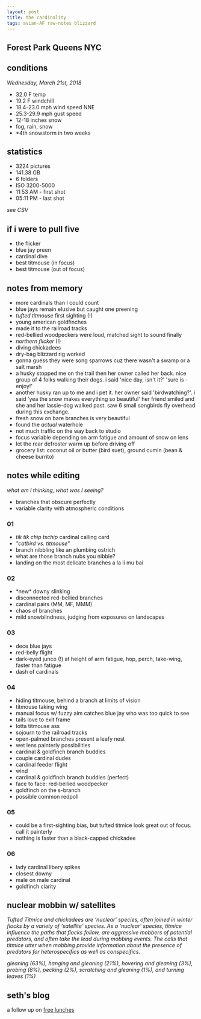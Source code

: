```yaml
---
layout: post
title: the cardinality
tags: avian-AF raw-notes blizzard
---
```


## Forest Park Queens NYC

## conditions

_Wednesday, March 21st, 2018_

- 32.0 F temp 
- 19.2 F windchill 
- 18.4-23.0 mph wind speed NNE
- 25.3-29.9 mph gust speed
- 12-18 inches snow
- fog, rain, snow
- \*4th snowstorm in two weeks

## statistics

- 3224 pictures
- 141.38 GB
- 6 folders
- ISO 3200-5000
- 11:53 AM - first shot
- 05:11 PM - last shot

_see CSV_

## if i were to pull five

- the flicker
- blue jay preen
- cardinal dive
- best titmouse (in focus)
- best titmouse (out of focus)

## notes from memory

- more cardinals than I could count
- blue jays remain elusive but caught one preening
- _tufted titmouse_ first sighting (!)
- young american goldfinches
- made it to the railroad tracks
- red-bellied woodpeckers were loud, matched sight to sound finally
- _northern flicker_ (!)
- diving chickadees
- dry-bag blizzard rig worked
- gonna guess they were song sparrows cuz there wasn't a swamp or a salt marsh
- a husky stopped me on the trail then her owner called her back. nice group of 4 folks walking their dogs. i said 'nice day, isn\'t it?' 'sure is - enjoy!'
- another husky ran up to me and i pet it. her owner said 'birdwatching?'. i said 'yea the snow makes everything so beautiful' her friend smiled and she and her lassie-dog walked past. saw 6 small songbirds fly overhead during this exchange.
- fresh snow on bare branches is very beautiful
- found the _actual_ waterhole
- not much traffic on the way back to studio
- focus variable depending on arm fatigue and amount of snow on lens
- let the rear defroster warm up before driving off
- grocery list: coconut oil or butter (bird suet), ground cumin (bean & cheese burrito)

## notes while editing

_what am I thinking, what was I seeing?_

- branches that obscure perfectly
- variable clarity with atmospheric conditions


### 01
- _tik_ _tik_ _chip_ _tschip_ cardinal calling card
- _"catbird vs. titmouse"_
- branch nibbling like an plumbing ostrich
- what are those branch nubs you nibble?
- landing on the most delicate branches a la li mu bai

### 02

- \*new\* downy slinking
- disconnected red-bellied branches
- cardinal pairs (MM, MF, MMM)
- chaos of branches
- mild snowblindness, judging from exposures on landscapes

### 03

- dece blue jays
- red-belly flight
- dark-eyed junco (!) at height of arm fatigue, hop, perch, take-wing, faster than fatigue
- dash of cardinals

### 04 

- hiding titmouse, behind a branch at limits of vision
- titmouse taking wing
- manual focus w/ fuzzy aim catches blue jay who was too quick to see
- tails love to exit frame
- lotta titmouse ass
- sojourn to the railroad tracks
- open-palmed branches present a leafy nest
- wet lens painterly possibilities
- cardinal & goldfinch branch buddies
- couple cardinal dudes 
- cardinal feeder flight
- wind
- cardinal & goldfinch branch buddies (perfect)
- face to face: red-bellied woodpecker
- goldfinch on the s-branch
- possible common redpoll 

### 05

- could be a first-sighting bias, but tufted titmice look great out of focus. call it painterly
- nothing is faster than a black-capped chickadee

### 06 

- lady cardinal libery spikes
- closest downy
- male on male cardinal
- goldfinch clarity


## nuclear mobbin w/ satellites

_Tufted Titmice and chickadees are ‘nuclear' species, often joined in winter flocks by a variety of ‘satellite' species. As a ‘nuclear' species, titmice influence the paths that flocks follow, are aggressive mobbers of potential predators, and often take the lead during mobbing events. The calls that titmice utter when mobbing provide information about the presence of predators for heterospecifics as well as conspecifics._

_gleaning (63%), hanging and gleaning (21%), hovering and gleaning (3%), probing (8%), pecking (2%), scratching and gleaning (1%), and turning leaves (1%)_

## seth's blog

a follow up on [free lunches](http://sethgodin.typepad.com/seths_blog/2018/03/yes-theres-a-free-lunch.html)



